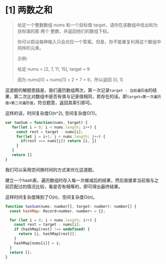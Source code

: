 # [1] 两数之和

> 给定一个整数数组 nums 和一个目标值 target，请你在该数组中找出和为目标值的那 两个 整数，并返回他们的数组下标。
>
> 你可以假设每种输入只会对应一个答案。但是，你不能重复利用这个数组中同样的元素。
>
> 示例:
>
> 给定 nums = [2, 7, 11, 15], target = 9
>
> 因为 nums[0] + nums[1] = 2 + 7 = 9，所以返回 [0, 1]

这道题的解题思路是，我们遍历数组两次，第一次记录`target - 当前遍历值`的结果，第二次比对数组中是否有值与记录值相同，若存在的话，即`target=第一次遍历值+第二次遍历值`，符合题意，返回其索引即可。

这样的话，时间复杂度O(n^2), 空间复杂度O(1)。

```js
var twoSum = function(nums, target) {
   for(let i = 0; i < nums.length; i++) {
     const rest = target - nums[i];
     for(let j = i+1; j < nums.length; j++) {
       if(rest === nums[j]) return [i, j]
     }
   }
   return []
}
```

我们可以采用空间换时间的方式来优化这道题。

建立一个hash表，遍历数组时存入每一次被减后的结果，然后直接拿当前值与之前匹配过的情况比较，看是否有相等的，即可得出最终结果。

这样时间复杂度降到了O(n)，空间复杂度O(n)。

```js
function twoSum(nums: number[], target: number): number[] {
  const hashMap: Record<number, number> = {};

  for (let i = 0; i < nums.length; i++) {
    const rest = target - nums[i];
    if (hashMap[rest] !== undefined) {
      return [i, hashMap[rest]];
    }
    hashMap[nums[i]] = i;
  }
  return [];
}
```
